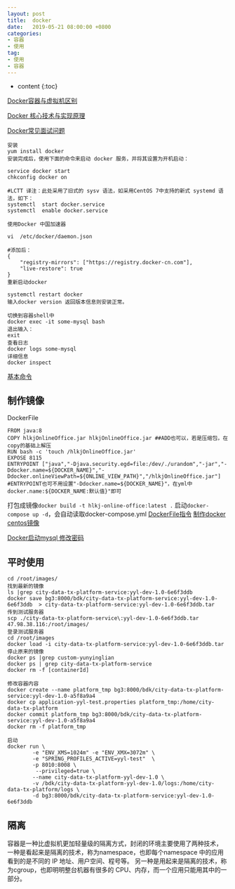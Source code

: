 ```yaml
---
layout: post
title:  docker
date:   2019-05-21 08:00:00 +0800
categories: 
- 容器
- 使用
tag: 
- 使用
- 容器
---
```


* content
{:toc}

[Docker容器与虚拟机区别](https://www.cnblogs.com/pangguoping/articles/5515286.html)

[Docker 核心技术与实现原理](https://draveness.me/docker)

[Docker常见面试问题](https://zhuanlan.zhihu.com/p/62653543)
  
```
安装   
yum install docker   
安装完成后，使用下面的命令来启动 docker 服务，并将其设置为开机启动：

service docker start
chkconfig docker on

#LCTT 译注：此处采用了旧式的 sysv 语法，如采用CentOS 7中支持的新式 systemd 语法，如下：
systemctl  start docker.service
systemctl  enable docker.service

使用Docker 中国加速器

vi  /etc/docker/daemon.json

#添加后：
{
    "registry-mirrors": ["https://registry.docker-cn.com"],
    "live-restore": true
}
重新启动docker

systemctl restart docker
输入docker version 返回版本信息则安装正常。

切换到容器shell中   
docker exec -it some-mysql bash   
退出输入：   
exit   
查看日志   
docker logs some-mysql
详细信息
docker inspect
```
[基本命令](http://blog.51cto.com/ityouknow/2083688)   

## 制作镜像
DockerFile
```
FROM java:8
COPY hlkjOnlineOffice.jar hlkjOnlineOffice.jar ##ADD也可以，若是压缩包，在copy的基础上解压
RUN bash -c 'touch /hlkjOnlineOffice.jar'
EXPOSE 8115
ENTRYPOINT ["java","-Djava.security.egd=file:/dev/./urandom","-jar","-Ddocker.name=${DOCKER_NAME}","-Ddocker.onlineViewPath=${ONLINE_VIEW_PATH}","/hlkjOnlineOffice.jar"]
#ENTRYPOINT也可不用设置"-Ddocker.name=${DOCKER_NAME}"，在yml中 docker.name:${DOCKER_NAME:默认值}"即可
```
打包成镜像`docker build -t hlkj-online-office:latest .`
启动`docker-compose up -d`，会自动读取docker-compose.yml
[DockerFile指令](https://blog.csdn.net/wo18237095579/article/details/80540571)
[制作docker centos镜像](https://blog.csdn.net/JXYZH11/article/details/79112655)   


[Docker启动mysql 修改密码](https://www.cnblogs.com/airycode/p/9165894.html)   

## 平时使用
```
cd /root/images/
找到最新的镜像
ls |grep city-data-tx-platform-service:yyl-dev-1.0-6e6f3ddb   
docker save bg3:8000/bdk/city-data-tx-platform-service:yyl-dev-1.0-6e6f3ddb  > city-data-tx-platform-service:yyl-dev-1.0-6e6f3ddb.tar
传到测试服务器
scp ./city-data-tx-platform-service\:yyl-dev-1.0-6e6f3ddb.tar 47.98.38.116:/root/images/
登录测试服务器
cd /root/images
docker load -i city-data-tx-platform-service:yyl-dev-1.0-6e6f3ddb.tar
停止原来的镜像
docker ps |grep custom-yunyinglian
docker ps | grep city-data-tx-platform-service 
docker rm -f [containerId]

修改容器内容
docker create --name platform_tmp bg3:8000/bdk/city-data-tx-platform-service:yyl-dev-1.0-a5f8a9a4
docker cp application-yyl-test.properties platform_tmp:/home/city-data-tx-platform
docker commit platform_tmp bg3:8000/bdk/city-data-tx-platform-service:yyl-dev-1.0-a5f8a9a4
docker rm -f platform_tmp

启动
docker run \
        -e "ENV_XMS=1024m" -e "ENV_XMX=3072m" \
        -e "SPRING_PROFILES_ACTIVE=yyl-test"  \
        -p 8010:8008 \
         --privileged=true \
        --name city-data-tx-platform-yyl-dev-1.0 \
        -v /bdk/city-data-tx-platform-yyl-dev-1.0/logs:/home/city-data-tx-platform/logs \
        -d bg3:8000/bdk/city-data-tx-platform-service:yyl-dev-1.0-6e6f3ddb
```

## 隔离
容器是一种比虚拟机更加轻量级的隔离方式，封闭的环境主要使用了两种技术，
一种是看起来是隔离的技术，称为namespace，也即每个namespace 中的应用看到的是不同的 IP 地址、用户空间、程号等。
另一种是用起来是隔离的技术，称为cgroup，也即明明整台机器有很多的 CPU、内存，而一个应用只能用其中的一部分。
